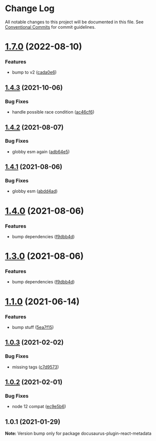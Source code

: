 # Change Log

All notable changes to this project will be documented in this file.
See [Conventional Commits](https://conventionalcommits.org) for commit guidelines.

# [1.7.0](https://github.com/4Catalyzer/docusaurus-plugin-react-metadata/compare/v1.6.0...v1.7.0) (2022-08-10)


### Features

* bump to v2 ([cada0e6](https://github.com/4Catalyzer/docusaurus-plugin-react-metadata/commit/cada0e685eab2d70b61c4b54e9a6719206b4a158))





## [1.4.3](https://github.com/4Catalyzer/docusaurus-plugin-react-metadata/compare/v1.4.2...v1.4.3) (2021-10-06)


### Bug Fixes

* handle possible race condition ([ac46cf6](https://github.com/4Catalyzer/docusaurus-plugin-react-metadata/commit/ac46cf6a268b9b530ce9a19ac79dcd57b27b2c7b))





## [1.4.2](https://github.com/4Catalyzer/docusaurus-plugin-react-metadata/compare/v1.4.1...v1.4.2) (2021-08-07)


### Bug Fixes

* globby esm again ([adb64e5](https://github.com/4Catalyzer/docusaurus-plugin-react-metadata/commit/adb64e54ad4592c6e81b1c7b3a8ed2438a4e096f))





## [1.4.1](https://github.com/4Catalyzer/docusaurus-plugin-react-metadata/compare/v1.4.0...v1.4.1) (2021-08-06)


### Bug Fixes

* globby esm ([abdd4ad](https://github.com/4Catalyzer/docusaurus-plugin-react-metadata/commit/abdd4addb25f245e059a1ca5089b125069eb6f2a))





# [1.4.0](https://github.com/4Catalyzer/docusaurus-plugin-react-metadata/compare/v1.2.0...v1.4.0) (2021-08-06)


### Features

* bump dependencies ([f9dbb4d](https://github.com/4Catalyzer/docusaurus-plugin-react-metadata/commit/f9dbb4d42f41d25b78d53e7465a6cc737f7a1290))





# [1.3.0](https://github.com/4Catalyzer/docusaurus-plugin-react-metadata/compare/v1.2.0...v1.3.0) (2021-08-06)


### Features

* bump dependencies ([f9dbb4d](https://github.com/4Catalyzer/docusaurus-plugin-react-metadata/commit/f9dbb4d42f41d25b78d53e7465a6cc737f7a1290))





# [1.1.0](https://github.com/4Catalyzer/docusaurus-plugin-react-metadata/compare/v1.0.3...v1.1.0) (2021-06-14)


### Features

* bump stuff ([5ea7f15](https://github.com/4Catalyzer/docusaurus-plugin-react-metadata/commit/5ea7f150ac3a18f0a0810ce48373cee04164803c))





## [1.0.3](https://github.com/4Catalyzer/docusaurus-plugin-react-metadata/compare/v1.0.2...v1.0.3) (2021-02-02)

### Bug Fixes

- missing tags ([c7d9573](https://github.com/4Catalyzer/docusaurus-plugin-react-metadata/commit/c7d95735bf0e40bc7ed0dfbd4f57456bf69fd854))

## [1.0.2](https://github.com/4Catalyzer/docusaurus-plugin-react-metadata/compare/v1.0.1...v1.0.2) (2021-02-01)

### Bug Fixes

- node 12 compat ([ec9e5b6](https://github.com/4Catalyzer/docusaurus-plugin-react-metadata/commit/ec9e5b6f261df36e65dc1ca72edd78de2fab4c68))

## 1.0.1 (2021-01-29)

**Note:** Version bump only for package docusaurus-plugin-react-metadata

